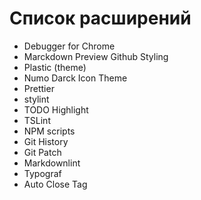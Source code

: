 # Список расширений

-   Debugger for Chrome
-   Marckdown Preview Github Styling
-   Plastic (theme)
-   Numo Darck Icon Theme
-   Prettier
-   stylint
-   TODO Highlight
-   TSLint
-   NPM scripts
-   Git History
-   Git Patch
-   Markdownlint
-   Typograf
-   Auto Close Tag
